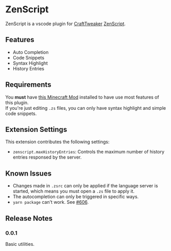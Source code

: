 # ZenScript

ZenScript is a vscode plugin for [CraftTweaker](https://crafttweaker.readthedocs.io/en/latest/) [ZenScript](https://github.com/CraftTweaker/ZenScript).

## Features

- Auto Completion
- Code Snippets
- Syntax Highlight
- History Entries

## Requirements

You **must** have [this Minecraft Mod](https://github.com/Yesterday17/Probe) installed to have use most features of this plugin.  
If you're just editing `.zs` files, you can only have syntax highlight and simple code snippets.

## Extension Settings

This extension contributes the following settings:

- `zenscript.maxHistoryEntries`: Controls the maximum number of history entries responsed by the server.

## Known Issues

- Changes made in `.zsrc` can only be applied if the language server is started, which means you must open a `.zs` file to apply it.
- The autocompletion can only be triggered in specific ways.
- `yarn package` can't work. See [#606](https://github.com/ivogabe/gulp-typescript/issues/606).

## Release Notes

### 0.0.1

Basic utilities.
